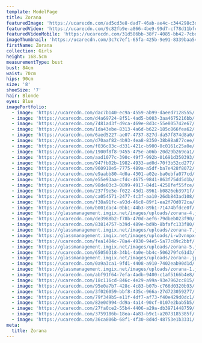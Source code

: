 ```yaml
---
template: ModelPage
title: Zorana
featuredImage: 'https://ucarecdn.com/ad5cd3e8-dad7-46ab-ae4c-c344298c3d2c/'
featuredVideo: 'https://ucarecdn.com/9c82fb9e-a866-4be9-99d7-cf78d11bfe4c/'
featuredVideoMobile: 'https://ucarecdn.com/31d586bb-38f7-4085-bb42-7cbd11b87e74/'
imageThumbnail: 'https://ucarecdn.com/3c7c7ef1-65fa-425b-9e91-8339baa54d05/'
firstName: Zorana
collection: Girls
height: 168.5cm
measurementType: bust
bust: 84cm
waist: 70cm
hips: 90cm
size: '8'
shoeSize: '7'
hair: Blonde
eyes: Blue
imagePortfolio:
  - image: 'https://ucarecdn.com/dac7b140-ec9a-4559-ab99-daeed7128555/'
  - image: 'https://ucarecdn.com/d4a69724-8f51-4ad5-b003-3aa4675216bb/'
  - image: 'https://ucarecdn.com/7481ad3f-d9ca-469e-8d3c-55e805742e67/'
  - image: 'https://ucarecdn.com/1da43ebe-8313-4a6d-b622-185c866fea62/'
  - image: 'https://ucarecdn.com/6aed5227-ae07-4737-827d-da57f874d8a0/'
  - image: 'https://ucarecdn.com/d70aaf82-4b93-4ea8-8350-38b98a877cee/'
  - image: 'https://ucarecdn.com/f036c83c-d331-421c-b900-0c0161c25a0e/'
  - image: 'https://ucarecdn.com/1900f8f8-9455-475e-a06b-20d29b269ea1/'
  - image: 'https://ucarecdn.com/aad1077c-390c-49f7-992b-01691d350393/'
  - image: 'https://ucarecdn.com/947fb02b-1982-4933-ad0d-70f3b52cd277/'
  - image: 'https://ucarecdn.com/960910e5-7775-489a-a5df-ba7e428f8072/'
  - image: 'https://ucarecdn.com/e9aabb80-4d0a-4301-a02e-ba0ebfa077cd/'
  - image: 'https://ucarecdn.com/e55e93aa-cfdc-4675-9841-863f75dd5d1b/'
  - image: 'https://ucarecdn.com/98de03c3-0899-4917-84d1-4258fef55fce/'
  - image: 'https://ucarecdn.com/237f9e5e-f022-43d1-8961-b0826eb3971f/'
  - image: 'https://ucarecdn.com/ca054571-2477-4c3f-aa10-26db843ad108/'
  - image: 'https://ucarecdn.com/f38a91fc-a93d-46c8-89f1-ea2f70d072ca/'
  - image: 'https://ucarecdn.com/b001dac4-0bb1-44b3-89b1-71474bfdce0f/'
  - image: 'https://glassmanagement.imgix.net/images/uploads/zorana-4.jpg'
  - image: 'https://ucarecdn.com/de3988b2-f78b-470d-aef6-79dbeb023f90/'
  - image: 'https://ucarecdn.com/83814757-b39d-489e-bd9b-8bfafc133f80/'
  - image: 'https://glassmanagement.imgix.net/images/uploads/zorana-7.jpg'
  - image: 'https://glassmanagement.imgix.net/images/uploads/i-w3vnnpx-x3.jpg'
  - image: 'https://ucarecdn.com/fea1404c-78a4-4930-94e5-5a77c89c2bbf/'
  - image: 'https://glassmanagement.imgix.net/images/uploads/zorana-5.jpg'
  - image: 'https://ucarecdn.com/65050318-34b1-4a0e-bb4c-506279fc61d3/'
  - image: 'https://glassmanagement.imgix.net/images/uploads/zorana-.jpg'
  - image: 'https://ucarecdn.com/0a9a3ca1-9fd1-4408-a910-7402eab90d1d/'
  - image: 'https://glassmanagement.imgix.net/images/uploads/zorana-1.jpg'
  - image: 'https://ucarecdn.com/abf91f64-7efa-4adb-9400-c1af5166b4e8/'
  - image: 'https://ucarecdn.com/18c116cd-846c-4e29-a99a-93e7962cc815/'
  - image: 'https://ucarecdn.com/95e0a7b7-428c-4c83-b07b-c766d0320b93/'
  - image: 'https://ucarecdn.com/3f026059-bbf8-435c-966a-27d723059277/'
  - image: 'https://ucarecdn.com/79f349b5-e11f-4df7-af73-f40e429d0dc1/'
  - image: 'https://ucarecdn.com/82e0d994-dd9a-4a14-90cf-0107e2bab5b5/'
  - image: 'https://ucarecdn.com/27fa0ce2-55b4-4406-a29a-db3971448759/'
  - image: 'https://ucarecdn.com/3759186b-18ea-4a83-b9c1-a2073185385f/'
  - image: 'https://ucarecdn.com/36ca806b-68f1-4f30-8d4d-48753e1b3331/'
meta:
  title: Zorana
---
```


